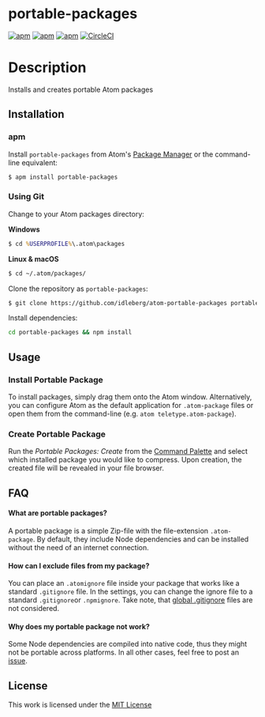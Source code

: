 # portable-packages

[![apm](https://flat.badgen.net/apm/license/portable-packages)](https://atom.io/packages/portable-packages)
[![apm](https://flat.badgen.net/apm/v/portable-packages)](https://atom.io/packages/portable-packages)
[![apm](https://flat.badgen.net/apm/dl/portable-packages)](https://atom.io/packages/portable-packages)
[![CircleCI](https://flat.badgen.net/circleci/github/idleberg/atom-portable-packages)](https://circleci.com/gh/idleberg/atom-portable-packages)

# Description

Installs and creates portable Atom packages

## Installation

### apm

Install `portable-packages` from Atom's [Package Manager](http://flight-manual.atom.io/using-atom/sections/atom-packages/) or the command-line equivalent:

`$ apm install portable-packages`

### Using Git

Change to your Atom packages directory:

**Windows**

```cmd
$ cd %USERPROFILE%\.atom\packages
```

**Linux & macOS**

```bash
$ cd ~/.atom/packages/
```

Clone the repository as `portable-packages`:

```bash
$ git clone https://github.com/idleberg/atom-portable-packages portable-packages
```

Install dependencies:

```bash
cd portable-packages && npm install
```

## Usage

### Install Portable Package

To install packages, simply drag them onto the Atom window. Alternatively, you can configure Atom as the default application for `.atom-package` files or open them from the command-line (e.g. `atom teletype.atom-package`).

### Create Portable Package

Run the *Portable Packages: Create* from the [Command Palette](https://atom.io/docs/latest/getting-started-atom-basics#command-palette) and select which installed package you would like to compress. Upon creation, the created file will be revealed in your file browser.

## FAQ

#### What are portable packages?

A portable package is a simple Zip-file with the file-extension `.atom-package`. By default, they include Node dependencies and can be installed without the need of an internet connection.

#### How can I exclude files from my package?

You can place an `.atomignore` file inside your package that works like a standard `.gitignore` file. In the settings, you can change the ignore file to a standard `.gitignore`or `.npmignore`. Take note, that [global .gitignore](https://help.github.com/en/articles/ignoring-files#create-a-global-gitignore) files are not considered.

#### Why does my portable package not work?

Some Node dependencies are compiled into native code, thus they might not be portable across platforms. In all other cases, feel free to post an [issue](https://github.com/idleberg/atom-portable-packages/issues).

## License

This work is licensed under the [MIT License](LICENSE)

